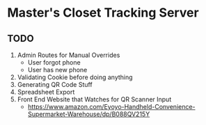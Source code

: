 # Master's Closet Tracking Server

## TODO

1. Admin Routes for Manual Overrides
	- User forgot phone
	- User has new phone
2. Validating Cookie before doing anything
3. Generating QR Code Stuff
4. Spreadsheet Export
5. Front End Website that Watches for QR Scanner Input
	- https://www.amazon.com/Eyoyo-Handheld-Convenience-Supermarket-Warehouse/dp/B088QV215Y